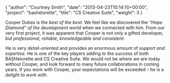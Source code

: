 {
   "author": "Courtney Smith",
   "date": "2013-04-23T10:14:10+00:00",
   "project": "bashelorette",
   "title": "CS Creative Suite",
   "weight": 3
}

Cooper Dukes is the _best of the best_. We feel like we discovered the _“Hope Diamond” of the development world_ when we connected with him. From our very first project, it was apparent that Cooper is not only a gifted developer, but _professional, reliable, knowledgeable and consistent_.

He is very _detail-oriented_ and provides an enormous amount of _support and expertise_. He is one of the key players adding to the success of both BASHelorette and CS Creative Suite. We would not be where we are today without Cooper, and look forward to many future collaborations in coming years. If you work with Cooper, your expectations will be exceeded – he is a _delight to work with._